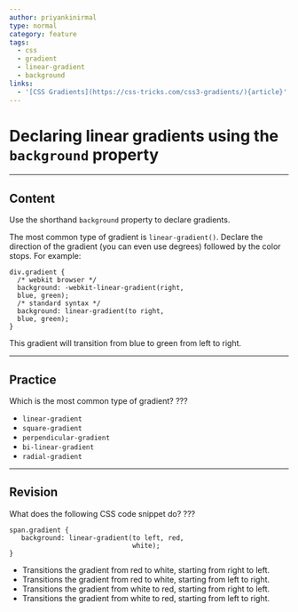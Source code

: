 ```yaml
---
author: priyankinirmal
type: normal
category: feature
tags:
  - css
  - gradient
  - linear-gradient
  - background
links:
  - '[CSS Gradients](https://css-tricks.com/css3-gradients/){article}'
---
```


# Declaring linear gradients using the `background` property


---

## Content

Use the shorthand `background` property to declare gradients.

The most common type of  gradient is `linear-gradient()`. Declare the direction of the gradient (you can even use degrees) followed by the color stops. For example:

```plain-text
div.gradient {
  /* webkit browser */
  background: -webkit-linear-gradient(right,
  blue, green);
  /* standard syntax */
  background: linear-gradient(to right,
  blue, green);
}
```

This gradient will transition from blue to green from left to right.


---

## Practice

Which is the most common type of gradient?
???

- `linear-gradient`
- `square-gradient`
- `perpendicular-gradient`
- `bi-linear-gradient`
- `radial-gradient`


---

## Revision

What does the following CSS code snippet do? ???

```plain-text
span.gradient {
   background: linear-gradient(to left, red,
                               white);
}
```

- Transitions the gradient from red to white, starting from right to left.
- Transitions the gradient from red to white, starting from left to right.
- Transitions the gradient from white to red, starting from right to left.
- Transitions the gradient from white to red, starting from left to right.
